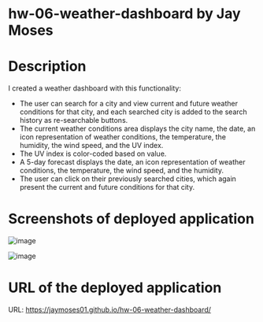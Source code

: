 # hw-06-weather-dashboard by Jay Moses


# Description

I created a weather dashboard with this functionality:
* The user can search for a city and view current and future weather conditions for that city, and each searched city is added to the search history as re-searchable buttons.
* The current weather conditions area displays the city name, the date, an icon representation of weather conditions, the temperature, the humidity, the wind speed, and the UV index.
* The UV index is color-coded based on value.
* A 5-day forecast displays the date, an icon representation of weather conditions, the temperature, the wind speed, and the humidity.
* The user can click on their previously searched cities, which again present the current and future conditions for that city.


# Screenshots of deployed application

![image](https://user-images.githubusercontent.com/95326705/151087471-ca842313-d6d8-4770-a223-1d72a79deb23.png)

![image](https://user-images.githubusercontent.com/95326705/151087505-331d1e9a-57d9-4af2-84ac-f17c947e4999.png)


# URL of the deployed application

URL: https://jaymoses01.github.io/hw-06-weather-dashboard/
